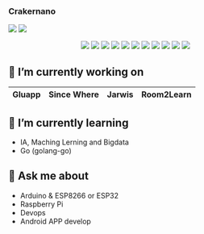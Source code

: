 ### Crakernano

<!--
**crakernano/crakernano** is a ✨ _special_ ✨ repository because its `README.md` (this file) appears on your GitHub profile.

Here are some ideas to get you started:

- 🔭 I’m currently working on ...
- 🌱 I’m currently learning ...
- 👯 I’m looking to collaborate on ...
- 🤔 I’m looking for help with ...
- 💬 Ask me about ...
- 📫 How to reach me: ...
- 😄 Pronouns: ...
- ⚡ Fun fact: ...
-->
<!--<img src="https://gitlang.mrmarble.dev/crakernano?format=svg">-->
  <p align = "left">
    <img src="https://github-readme-stats.vercel.app/api?username=crakernano&show_icons=true&theme=highcontrast&line_height=27"> 
    <img src="https://github-readme-stats.vercel.app/api/top-langs/?username=crakernano&hide=css,html&theme=highcontrast&line_height=27">
  </p>

<p align = "center">
<img src="https://img.shields.io/badge/python%20-%2314354C.svg?&style=for-the-badge&logo=python&logoColor=yellow"/>
<img src="https://img.shields.io/badge/php%20-%2314354C.svg?&style=for-the-badge&logo=php&logoColor=777BB4"/>
<img src="https://img.shields.io/badge/-Javascript%20-%2314354C.svg?style=for-the-badge&logo=javascript&logoColor=yellow"/>
<img src="https://img.shields.io/badge/java%20-%2314354C.svg?&style=for-the-badge&logo=java&logoColor=red"/>
<img src="https://img.shields.io/badge/docker%20-%2314354C.svg?&style=for-the-badge&logo=docker&logoColor=white"/>
<img src="https://img.shields.io/badge/jenkis%20-%2314354C.svg?&style=for-the-badge&logo=jenkins&logoColor=black"/>
<img src="https://img.shields.io/badge/kubernetes%20-%2314354C.svg?&style=for-the-badge&logo=kubernetes&logoColor=white"/>
<img src="https://img.shields.io/badge/dart%20-%2314354C.svg?&style=for-the-badge&logo=dart&logoColor=white"/>
<img src="https://img.shields.io/badge/flutter%20-%2314354C.svg?&style=for-the-badge&logo=flutter&logoColor=white"/>  
<img src="https://img.shields.io/badge/react%20-%2314354C.svg?&style=for-the-badge&logo=react&logoColor=white"/>
<img src="https://img.shields.io/badge/go%20-%2314354C.svg?&style=for-the-badge&logo=go&logoColor=white"/>
</p>

## 🔭 I’m currently working on

| Gluapp | Since Where  | Jarwis  | Room2Learn  | 
|------|---|---|---|


## 🌱 I’m currently learning 

- IA, Maching Lerning and Bigdata
- Go (golang-go)

## 💬 Ask me about 

- Arduino & ESP8266 or ESP32
- Raspberry Pi
- Devops
- Android APP develop
